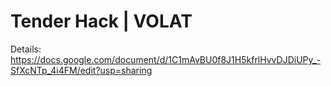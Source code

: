 # Tender Hack | VOLAT

Details:
https://docs.google.com/document/d/1C1mAvBU0f8J1H5kfrlHvvDJDiUPy_-SfXcNTp_4i4FM/edit?usp=sharing